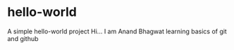 # hello-world
A simple hello-world project
Hi... I am Anand Bhagwat learning basics of git and github
